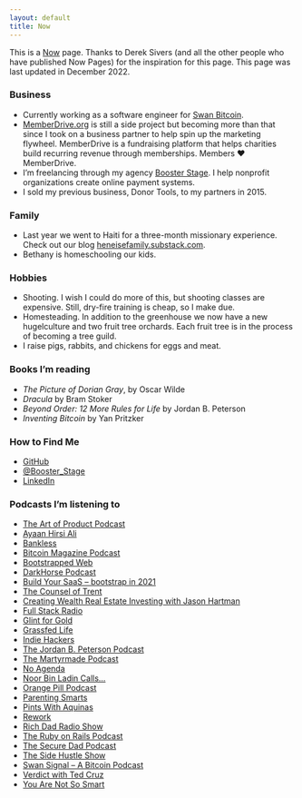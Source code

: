 ```yaml
---
layout: default
title: Now
---
```



This is a [Now](http://nownownow.com/about) page. Thanks to Derek Sivers (and all the other people who have published Now Pages) for the inspiration for this page. This page was last updated in December 2022.

### Business

* Currently working as a software engineer for [Swan Bitcoin](http://swanbitcoin.com). 
* [MemberDrive.org](https://MemberDrive.org) is still a side project but becoming more than that since I took on a business partner to help spin up the marketing flywheel. MemberDrive is a fundraising platform that helps charities build recurring revenue through memberships. Members ❤️ MemberDrive. 
* I’m freelancing through my agency [Booster Stage](https://boosterstage.net). I help nonprofit organizations create online payment systems. 
* I sold my previous business, Donor Tools, to my partners in 2015.

### Family

*   Last year we went to Haiti for a three-month missionary experience. Check out our blog [heneisefamily.substack.com](https://heneisefamily.substack.com).
*   Bethany is homeschooling our kids.

### Hobbies

*   Shooting. I wish I could do more of this, but shooting classes are expensive. Still, dry-fire training is cheap, so I make due.
*   Homesteading. In addition to the greenhouse we now have a new hugelculture and two fruit tree orchards. Each fruit tree is in the process of becoming a tree guild.
*   I raise pigs, rabbits, and chickens for eggs and meat. 

### Books I’m reading

*   _The Picture of Dorian Gray_, by Oscar Wilde
*   _Dracula_ by Bram Stoker
*   _Beyond Order: 12 More Rules for Life_ by Jordan B. Peterson
*   _Inventing Bitcoin_ by Yan Pritzker

### How to Find Me

*   [GitHub](https://github.com/ryenski/ryenski)
*   [@Booster\_Stage](https://twitter.com/Booster_Stage)
*   [LinkedIn](https://www.linkedin.com/in/heneise/)

### Podcasts I’m listening to

*   [The Art of Product Podcast](https://artofproductpodcast.com/)
*   [Ayaan Hirsi Ali](https://feeds.feedburner.com/RicochetAudioNetwork/TheAyaanHirsiAliPodcast)
*   [Bankless](http://bankless.libsyn.com/website)
*   [Bitcoin Magazine Podcast](https://bitcoinmagazine.com/)
*   [Bootstrapped Web](https://bootstrappedweb.com/)
*   [DarkHorse Podcast](https://bretweinstein.net/)
*   [Build Your SaaS – bootstrap in 2021](https://saas.transistor.fm/)
*   [The Counsel of Trent](https://trenthornpodcast.com/)
*   [Creating Wealth Real Estate Investing with Jason Hartman](http://www.jasonhartman.com/podcast/)
*   [Full Stack Radio](http://fullstackradio.com/)
*   [Glint for Gold](https://www.spreaker.com/show/glint-for-gold)
*   [Grassfed Life](http://www.grassfedlife.co/)
*   [Indie Hackers](https://www.indiehackers.com/)
*   [The Jordan B. Peterson Podcast](https://www.jordanbpeterson.com/)
*   [The Martyrmade Podcast](https://martyrmade.com/)
*   [No Agenda](http://noagendashow.com/)
*   [Noor Bin Ladin Calls…](https://noorbinladincalls.podbean.com/)
*   [Orange Pill Podcast](http://)
*   [Parenting Smarts](https://www.dphx.org/)
*   [Pints With Aquinas](http://pintswithaquinas.com/)
*   [Rework](https://rework.fm/)
*   [Rich Dad Radio Show](http://)
*   [The Ruby on Rails Podcast](https://www.therubyonrailspodcast.com/)
*   [The Secure Dad Podcast](http://www.thesecuredad.com/)
*   [The Side Hustle Show](https://www.sidehustlenation.com/)
*   [Swan Signal – A Bitcoin Podcast](https://swansignalpodcast.com/)
*   [Verdict with Ted Cruz](http://)
*   [You Are Not So Smart](http://www.youarenotsosmart.com/)

